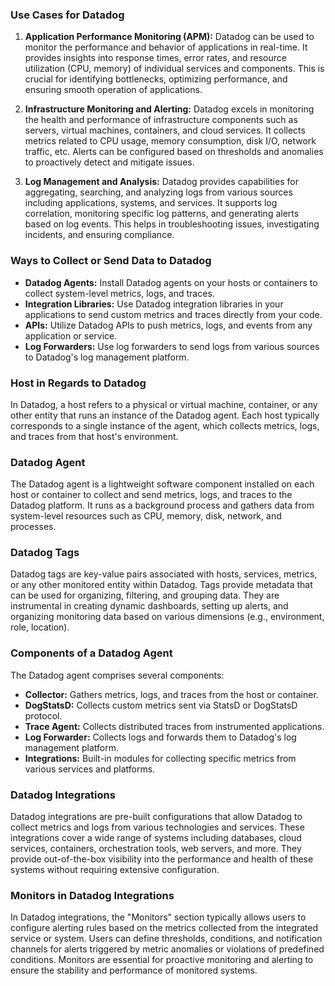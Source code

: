 ### Use Cases for Datadog

1. **Application Performance Monitoring (APM):**
   Datadog can be used to monitor the performance and behavior of applications in real-time. It provides insights into response times, error rates, and resource utilization (CPU, memory) of individual services and components. This is crucial for identifying bottlenecks, optimizing performance, and ensuring smooth operation of applications.

2. **Infrastructure Monitoring and Alerting:**
   Datadog excels in monitoring the health and performance of infrastructure components such as servers, virtual machines, containers, and cloud services. It collects metrics related to CPU usage, memory consumption, disk I/O, network traffic, etc. Alerts can be configured based on thresholds and anomalies to proactively detect and mitigate issues.

3. **Log Management and Analysis:**
   Datadog provides capabilities for aggregating, searching, and analyzing logs from various sources including applications, systems, and services. It supports log correlation, monitoring specific log patterns, and generating alerts based on log events. This helps in troubleshooting issues, investigating incidents, and ensuring compliance.

### Ways to Collect or Send Data to Datadog

- **Datadog Agents:** Install Datadog agents on your hosts or containers to collect system-level metrics, logs, and traces.
- **Integration Libraries:** Use Datadog integration libraries in your applications to send custom metrics and traces directly from your code.
- **APIs:** Utilize Datadog APIs to push metrics, logs, and events from any application or service.
- **Log Forwarders:** Use log forwarders to send logs from various sources to Datadog's log management platform.

### Host in Regards to Datadog

In Datadog, a host refers to a physical or virtual machine, container, or any other entity that runs an instance of the Datadog agent. Each host typically corresponds to a single instance of the agent, which collects metrics, logs, and traces from that host's environment.

### Datadog Agent

The Datadog agent is a lightweight software component installed on each host or container to collect and send metrics, logs, and traces to the Datadog platform. It runs as a background process and gathers data from system-level resources such as CPU, memory, disk, network, and processes.

### Datadog Tags

Datadog tags are key-value pairs associated with hosts, services, metrics, or any other monitored entity within Datadog. Tags provide metadata that can be used for organizing, filtering, and grouping data. They are instrumental in creating dynamic dashboards, setting up alerts, and organizing monitoring data based on various dimensions (e.g., environment, role, location).

### Components of a Datadog Agent

The Datadog agent comprises several components:
- **Collector:** Gathers metrics, logs, and traces from the host or container.
- **DogStatsD:** Collects custom metrics sent via StatsD or DogStatsD protocol.
- **Trace Agent:** Collects distributed traces from instrumented applications.
- **Log Forwarder:** Collects logs and forwards them to Datadog's log management platform.
- **Integrations:** Built-in modules for collecting specific metrics from various services and platforms.

### Datadog Integrations

Datadog integrations are pre-built configurations that allow Datadog to collect metrics and logs from various technologies and services. These integrations cover a wide range of systems including databases, cloud services, containers, orchestration tools, web servers, and more. They provide out-of-the-box visibility into the performance and health of these systems without requiring extensive configuration.

### Monitors in Datadog Integrations

In Datadog integrations, the "Monitors" section typically allows users to configure alerting rules based on the metrics collected from the integrated service or system. Users can define thresholds, conditions, and notification channels for alerts triggered by metric anomalies or violations of predefined conditions. Monitors are essential for proactive monitoring and alerting to ensure the stability and performance of monitored systems.